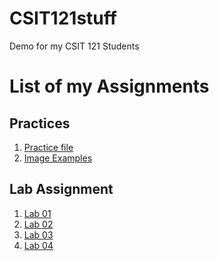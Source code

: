 # CSIT121stuff
Demo for my CSIT 121 Students

<h1>List of my Assignments</h1>

<h2>Practices</h2>

<ol>
<li><a href="practice/demo.html">Practice file</a></li>
<li><a href="practice/images_practice/images.html">Image Examples</a></li>
</ol>

<h2>Lab Assignment</h2>

<ol>
<li><a href="lab01/aboutme.html">Lab 01</a></li>
<li><a href="lab02/">Lab 02</a></li>
<li><a href="lab03/">Lab 03</a></li>
<li><a href="lab04/">Lab 04</a></li>
</ol>

